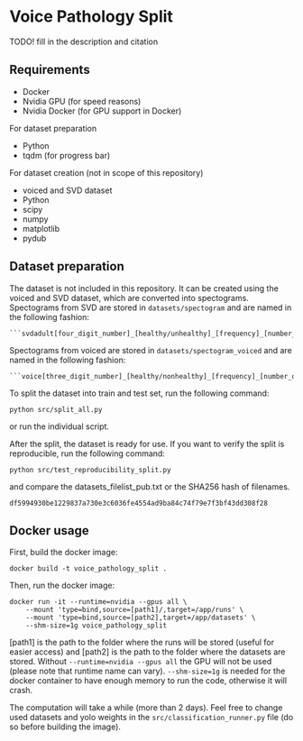 # Voice Pathology Split

TODO! fill in the description and citation

## Requirements

- Docker
- Nvidia GPU (for speed reasons)
- Nvidia Docker (for GPU support in Docker)

For dataset preparation
- Python
- tqdm (for progress bar)

For dataset creation (not in scope of this repository)
- voiced and SVD dataset
- Python
- scipy
- numpy
- matplotlib
- pydub

## Dataset preparation

The dataset is not included in this repository. It can be created using the voiced and SVD dataset, which are converted into spectograms. Spectograms from SVD are stored in ```datasets/spectogram``` and are named in the following fashion:

    ```svdadult[four_digit_number]_[healthy/unhealthy]_[frequency]_[number_of_the_split].png```

Spectograms from voiced are stored in ```datasets/spectogram_voiced``` and are named in the following fashion:

    ```voice[three_digit_number]_[healthy/nonhealthy]_[frequency]_[number_of_the_split].png```

To split the dataset into train and test set, run the following command:

```python src/split_all.py```

or run the individual script.

After the split, the dataset is ready for use. If you want to verify the split is reproducible, run the following command:

```python src/test_reproducibility_split.py```

and compare the datasets_filelist_pub.txt or the SHA256 hash of filenames.

```df5994930be1229837a730e3c6036fe4554ad9ba84c74f79e7f3bf43dd308f28```

## Docker usage

First, build the docker image:

```docker build -t voice_pathology_split .```

Then, run the docker image:

```
docker run -it --runtime=nvidia --gpus all \
    --mount 'type=bind,source=[path1]/,target=/app/runs' \
    --mount 'type=bind,source=[path2],target=/app/datasets' \
    --shm-size=1g voice_pathology_split
```

[path1] is the path to the folder where the runs will be stored (useful for easier access) and [path2] is the path to the folder where the datasets are stored. Without ```--runtime=nvidia --gpus all``` the GPU will not be used (please note that runtime name can vary). ```--shm-size=1g``` is needed for the docker container to have enough memory to run the code, otherwise it will crash.

The computation will take a while (more than 2 days). Feel free to change used datasets and yolo weights in the ```src/classification_runner.py``` file (do so before building the image).
